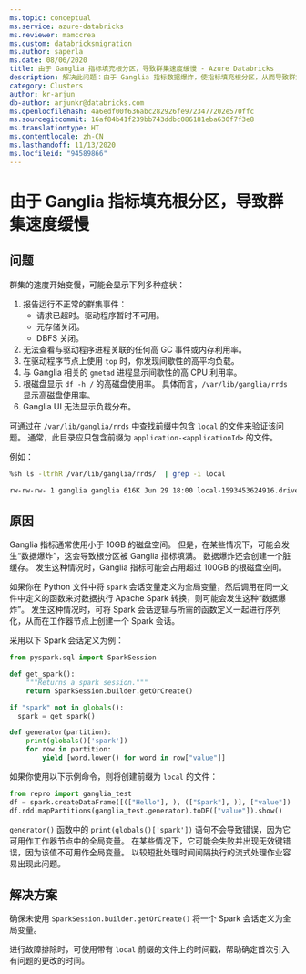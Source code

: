 ```yaml
---
ms.topic: conceptual
ms.service: azure-databricks
ms.reviewer: mamccrea
ms.custom: databricksmigration
ms.author: saperla
ms.date: 08/06/2020
title: 由于 Ganglia 指标填充根分区，导致群集速度缓慢 - Azure Databricks
description: 解决此问题：由于 Ganglia 指标数据爆炸，使指标填充根分区，从而导致群集速度变慢。
category: Clusters
author: kr-arjun
db-author: arjunkr@databricks.com
ms.openlocfilehash: 4a6edf00f636abc282926fe9723477202e570ffc
ms.sourcegitcommit: 16af84b41f239bb743ddbc086181eba630f7f3e8
ms.translationtype: HT
ms.contentlocale: zh-CN
ms.lasthandoff: 11/13/2020
ms.locfileid: "94589866"
---
```

# <a name="cluster-slowdown-due-to-ganglia-metrics-filling-root-partition"></a>由于 Ganglia 指标填充根分区，导致群集速度缓慢

## <a name="problem"></a>问题

群集的速度开始变慢，可能会显示下列多种症状：

1. 报告运行不正常的群集事件：
   * 请求已超时。驱动程序暂时不可用。
   * 元存储关闭。
   * DBFS 关闭。
2. 无法查看与驱动程序进程关联的任何高 GC 事件或内存利用率。
3. 在驱动程序节点上使用 `top` 时，你发现间歇性的高平均负载。
4. 与 Ganglia 相关的 `gmetad` 进程显示间歇性的高 CPU 利用率。
5. 根磁盘显示 `df -h /` 的高磁盘使用率。 具体而言，`/var/lib/ganglia/rrds` 显示高磁盘使用率。
6. Ganglia UI 无法显示负载分布。

可通过在 `/var/lib/ganglia/rrds` 中查找前缀中包含 `local` 的文件来验证该问题。 通常，此目录应只包含前缀为 `application-<applicationId>` 的文件。

例如：

```bash
%sh ls -ltrhR /var/lib/ganglia/rrds/  | grep -i local

rw-rw-rw- 1 ganglia ganglia 616K Jun 29 18:00 local-1593453624916.driver.Databricks.directoryCommit.markerReadErrors.count.rrd -rw-rw-rw- 1 ganglia ganglia 616K Jun 29 18:00 local-1593453614595.driver.Databricks.directoryCommit.deletedFilesFiltered.count.rrd -rw-rw-rw- 1 ganglia ganglia 616K Jun 29 18:00 local-1593453614595.driver.Databricks.directoryCommit.autoVacuumCount.count.rrd -rw-rw-rw- 1 ganglia ganglia 616K Jun 29 18:00 local-1593453605184.driver.CodeGenerator.generatedMethodSize.min.rrd
```

## <a name="cause"></a>原因

Ganglia 指标通常使用小于 10GB 的磁盘空间。 但是，在某些情况下，可能会发生“数据爆炸”，这会导致根分区被 Ganglia 指标填满。 数据爆炸还会创建一个脏缓存。 发生这种情况时，Ganglia 指标可能会占用超过 100GB 的根磁盘空间。

如果你在 Python 文件中将 `spark` 会话变量定义为全局变量，然后调用在同一文件中定义的函数来对数据执行 Apache Spark 转换，则可能会发生这种“数据爆炸”。 发生这种情况时，可将 Spark 会话逻辑与所需的函数定义一起进行序列化，从而在工作器节点上创建一个 Spark 会话。

采用以下 Spark 会话定义为例：

```python
from pyspark.sql import SparkSession

def get_spark():
    """Returns a spark session."""
    return SparkSession.builder.getOrCreate()

if "spark" not in globals():
  spark = get_spark()

def generator(partition):
    print(globals()['spark'])
    for row in partition:
        yield [word.lower() for word in row["value"]]
```

如果你使用以下示例命令，则将创建前缀为 `local` 的文件：

```python
from repro import ganglia_test
df = spark.createDataFrame([(["Hello"], ), (["Spark"], )], ["value"])
df.rdd.mapPartitions(ganglia_test.generator).toDF(["value"]).show()
```

`generator()` 函数中的 `print(globals()['spark'])` 语句不会导致错误，因为它可用作工作器节点中的全局变量。 在某些情况下，它可能会失败并出现无效键错误，因为该值不可用作全局变量。 以较短批处理时间间隔执行的流式处理作业容易出现此问题。

## <a name="solution"></a>解决方案

确保未使用 `SparkSession.builder.getOrCreate()` 将一个 Spark 会话定义为全局变量。

进行故障排除时，可使用带有 `local` 前缀的文件上的时间戳，帮助确定首次引入有问题的更改的时间。